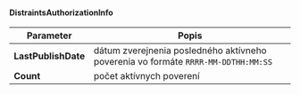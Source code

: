 #### DistraintsAuthorizationInfo
| Parameter | Popis |
| ----------- | ----------- |
| **LastPublishDate** | dátum zverejnenia posledného aktívneho poverenia vo formáte `RRRR-MM-DDTHH:MM:SS`|
| **Count** | počet aktívnych poverení |
